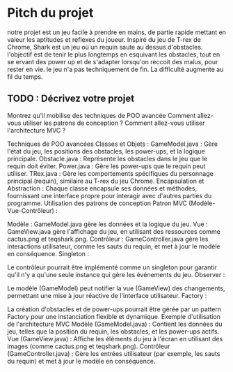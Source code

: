 # Pitch du projet
notre projet est un jeu facile à prendre en mains, de partie rapide mettant en valeur les aptitudes et reflexes du joueur. Inspiré du jeu de T-rex de Chrome, Shark est un jeu où un requin saute au dessus d'obstacles. l'objectif est de tenir le plus longtemps en esquivant les obstacles, tout en se ervant des power up et de s'adapter lorsqu'on reccoit des malus, pour rester en vie. le jeu n'a pas techniquement de fin. La difficulté augmente au fil du temps.

## TODO : Décrivez votre projet
Montrez qu'il mobilise des techniques de POO avancée
Comment allez-vous utiliser les patrons de conception ?
Comment allez-vous utiliser l'architecture MVC ?

Techniques de POO avancées
Classes et Objets :
GameModel.java : Gère l'état du jeu, les positions des obstacles, les power-ups, et la logique principale.
Obstacle.java : Représente les obstacles dans le jeu que le requin doit éviter.
Power.java : Gère les power-ups que le requin peut utiliser.
TRex.java : Gère les comportements spécifiques du personnage principal (requin), similaire au T-rex du jeu Chrome.
Encapsulation et Abstraction :
Chaque classe encapsule ses données et méthodes, fournissant une interface propre pour interagir avec d'autres parties du programme.
Utilisation des patrons de conception
Patron MVC (Modèle-Vue-Contrôleur) :

Modèle : GameModel.java gère les données et la logique du jeu.
Vue : GameView.java gère l'affichage du jeu, en utilisant des ressources comme cactus.png et teqshark.png.
Contrôleur : GameController.java gère les interactions utilisateur, comme les sauts du requin, et met à jour le modèle en conséquence.
Singleton :

Le contrôleur pourrait être implémenté comme un singleton pour garantir qu'il n'y a qu'une seule instance qui gère les événements du jeu.
Observer :

Le modèle (GameModel) peut notifier la vue (GameView) des changements, permettant une mise à jour réactive de l'interface utilisateur.
Factory :

La création d'obstacles et de power-ups pourrait être gérée par un pattern Factory pour une instanciation flexible et dynamique.
Exemple d'utilisation de l'architecture MVC
Modèle (GameModel.java) : Contient les données du jeu, telles que la position du requin, les obstacles, et les power-ups actifs.
Vue (GameView.java) : Affiche les éléments du jeu à l'écran en utilisant des images (comme cactus.png et teqshark.png).
Contrôleur (GameController.java) : Gère les entrées utilisateur (par exemple, les sauts du requin) et met à jour le modèle en conséquence.